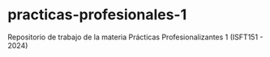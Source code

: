 # practicas-profesionales-1
Repositorio de trabajo de la materia Prácticas Profesionalizantes 1 (ISFT151 - 2024)
